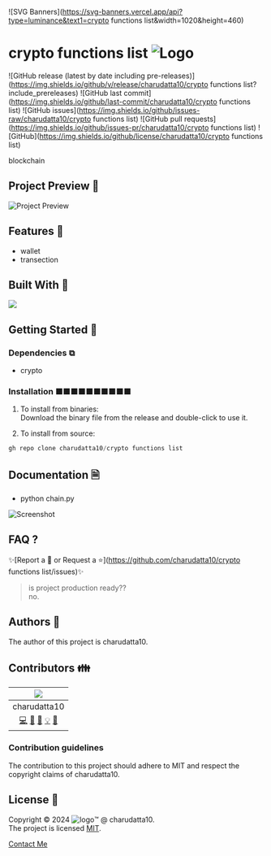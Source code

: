  
<!-- PROJECT Banner -->
![SVG Banners](https://svg-banners.vercel.app/api?type=luminance&text1=crypto functions list&width=1020&height=460)
<!-- PROJECT TITLE - PROJECT LOGO -->
# crypto functions list ![Logo]()

<!-- PROJECT SHIELDS -->
![GitHub release (latest by date including pre-releases)](https://img.shields.io/github/v/release/charudatta10/crypto functions list?include_prereleases)
![GitHub last commit](https://img.shields.io/github/last-commit/charudatta10/crypto functions list)
![GitHub issues](https://img.shields.io/github/issues-raw/charudatta10/crypto functions list)
![GitHub pull requests](https://img.shields.io/github/issues-pr/charudatta10/crypto functions list)
![GitHub](https://img.shields.io/github/license/charudatta10/crypto functions list)

<!-- Project Description -->
blockchain  

<!-- SHARING ON SOCIAL MEDIA -->

<!-- TABLE OF CONTENTS -->

## Project Preview 📖 <!-- Usage screenshots -->

![Project Preview]()

## Features 🌟

- wallet
- transection
 

## Built With 🔧
![](https://img.shields.io/badge/Python-975E73?style=for-the-badge&logo=python&logoColor=000) 

<!-- Documentation  -->

## Getting Started 🌱

### Dependencies ⧉

- crypto


### Installation ■■■■■■■■■■

1. To install from binaries:  
   Download the binary file from the release and double-click to use it.

2. To install from source:

```PowerShell
gh repo clone charudatta10/crypto functions list
```
 
## Documentation 🗎

- python chain.py


![Screenshot]()

## FAQ ?

✨[Report a 🐛 or Request a ⭐](https://github.com/charudatta10/crypto functions list/issues)✨

> is project production ready??    
   no.    
   


<!-- Community Guidelines [Author, Contributors, contributors guidelines, users, license ] -->

## Authors 👱

The author of this project is charudatta10.  

## Contributors 👪

| ![](profile-picture.png) |
| :---: | 
| charudatta10 |
| [💻](#code-charudatta10)  [📖](#doc-charudatta10)  [🎨](#design-charudatta10)  [💡](#example-charudatta10)  [🤔](#ideas-charudatta10)|


### Contribution guidelines

The contribution to this project should adhere to MIT and respect the copyright claims of charudatta10.

## License 📜

Copyright :copyright: 2024 ![logo](favicon05.svg):tm: @ charudatta10.   
The project is licensed [MIT](./LICENSE).

<!--- Contact form and portfolio links sponsorship links-->
[Contact Me](https://charudatta10.github.io/linktree/)